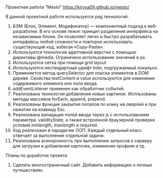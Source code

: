 Проектная работа "Mesto"
https://kiryxa09.github.io/mesto/

В данной проектной работе используется ряд технологий. 
1. БЭМ (Блок, Элемент, Модификатор) — компонентный подход к веб-разработке. В его основе лежит принцип разделения интерфейса на независимые блоки. Он позволяет легко и быстро разрабатывать интерфейсы любой сложности и повторно использовать существующий код, избегая «Copy-Paste».
2. Используется технология адаптивной верстки с помощью директивы @media. Ограничено использование значений в px.
3. Используются сетка при помощи grid layout.
4. Используются нестандартный шрифт Inter, подгружаемый локально.
5. Применяется метод querySelector для поиска элементов в DOM дереве. Свойства textContent и value используются для изменения содержимого элемента или поля ввода.
6. addEventListener применен как обработчик событий.
7. Реализована технология добавления новых картинок. Испльзованы методы массивов forEach, append, prepend.
8. Реализованы функции закрытия попапов по клику на оверлей и при нажатии на клавишу Esc.
9. Реализована валидация полей ввода через js с использованием параметра .validityState, а также встроенной браузерной проверки условий minlength, maxlength и required.
10. Код реализован в парадигме ООП. Каждый отдельный класс отвечает за выполнение отдельной задачи.
11. Реализована асинхронность при выполнении запросов к серверу для загрузки и добавления карточек, изменения профиля и тд. 

Планы по доработке проекта
1. Сделать многостраничный сайт. Добавить информацию о личных путешествиях.